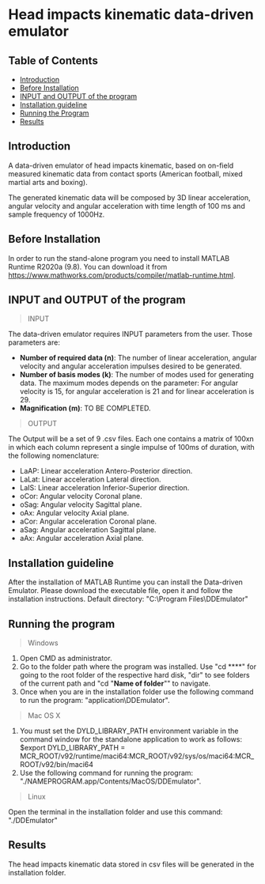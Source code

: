 # Head impacts kinematic data-driven emulator


## Table of Contents

- [Introduction](#introduction)
- [Before Installation](#Before-Installation)
- [INPUT and OUTPUT of the program](#INPUT-and-OUTPUT-of-the-program)
- [Installation guideline](#Installation-guideline)
- [Running the Program](#running-the-program)
- [Results](#results)

## Introduction

A data-driven emulator of head impacts kinematic, based on on-field measured kinematic data from contact sports (American football, mixed martial arts and boxing).

The generated kinematic data will be composed by 3D linear acceleration, angular velocity and angular acceleration with time length of 100 ms and sample frequency of 1000Hz. 

## Before Installation

In order to run the stand-alone program you need to install MATLAB Runtime R2020a (9.8). You can download it from https://www.mathworks.com/products/compiler/matlab-runtime.html.

## INPUT and OUTPUT of the program

> INPUT

The data-driven emulator requires INPUT parameters from the user. Those parameters are:

- **Number of required data (n)**: The number of linear acceleration, angular velocity and angular acceleration impulses desired to be generated.
- **Number of basis modes (k)**: The number of modes used for generating data. The maximum modes depends on the parameter: For angular velocity is 15, for angular acceleration is 21 and for linear acceleration is 29.
- **Magnification (m)**: TO BE COMPLETED.

> OUTPUT

The Output will be a set of 9 .csv files. Each one contains a matrix of 100xn in which each column represent a single impulse of 100ms of duration, with the following nomenclature:

- LaAP:  Linear acceleration Antero-Posterior direction.
- LaLat: Linear acceleration Lateral direction.
- LaIS:  Linear acceleration Inferior-Superior direction.
- oCor:  Angular velocity Coronal plane.
- oSag:  Angular velocity Sagittal plane.
- oAx:   Angular velocity Axial plane.
- aCor:  Angular acceleration Coronal plane.
- aSag:  Angular acceleration Sagittal plane.
- aAx:   Angular acceleration Axial plane.

## Installation guideline

After the installation of MATLAB Runtime you can install the Data-driven Emulator. Please download the executable file, open it and follow the installation instructions. Default directory: "C:\Program Files\DDEmulator"

## Running the program

> Windows

1) Open CMD as administrator.
2) Go to the folder path where the program was installed. Use "cd **\**" for going to the root folder of the respective hard disk, "dir" to see folders of the current path and "cd "**Name of folder**"" to navigate.
3) Once when you are in the installation folder use the following command to run the program: "application\DDEmulator".

> Mac OS X

1) You must set the DYLD_LIBRARY_PATH environment variable in the command window for the standalone application to work as follows: $export DYLD_LIBRARY_PATH = MCR_ROOT/v92/runtime/maci64:MCR_ROOT/v92/sys/os/maci64:MCR_ROOT/v92/bin/maci64
2) Use the following command for running the program: "./NAMEPROGRAM.app/Contents/MacOS/DDEmulator".

> Linux

Open the terminal in the installation folder and use this command: "./DDEmulator"

## Results

The head impacts kinematic data stored in csv files will be generated in the installation folder.

